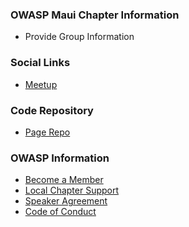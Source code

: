 ### OWASP Maui Chapter Information
* Provide Group Information

### Social Links
* [Meetup]([#](https://www.meetup.com/owasp-maui/))

### Code Repository
* [Page Repo](https://github.com/OWASP/www-chapter-hawaii)

### OWASP Information
* [Become a Member](https://www.owasp.org/index.php/Membership)
* [Local Chapter Support](https://owasp.org/donate)
* [Speaker Agreement](https://owasp.org/www-policy/legal/speaker-agreement)
* [Code of Conduct](https://owasp.org/www-policy/operational/conferences-events.html)
